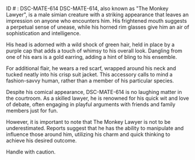 ID # : DSC-MATE-614
DSC-MATE-614, also known as "The Monkey Lawyer", is a male simian creature with a striking appearance that leaves an impression on anyone who encounters him. His frightened mouth suggests a perpetual sense of unease, while his horned rim glasses give him an air of sophistication and intelligence.

His head is adorned with a wild shock of green hair, held in place by a purple cap that adds a touch of whimsy to his overall look. Dangling from one of his ears is a gold earring, adding a hint of bling to his ensemble.

For additional flair, he wears a red scarf, wrapped around his neck and tucked neatly into his crisp suit jacket. This accessory calls to mind a fashion-savvy human, rather than a member of his particular species.

Despite his comical appearance, DSC-MATE-614 is no laughing matter in the courtroom. As a skilled lawyer, he is renowned for his quick wit and love of debate, often engaging in playful arguments with friends and family members just for fun.

However, it is important to note that The Monkey Lawyer is not to be underestimated. Reports suggest that he has the ability to manipulate and influence those around him, utilizing his charm and quick thinking to achieve his desired outcome.

Handle with caution.